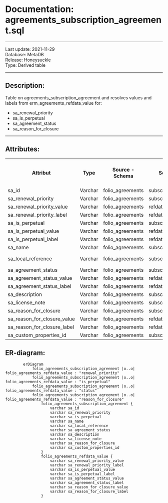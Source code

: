 # Documentation: agreements_subscription_agreement.sql
- - -
Last update: 	2021-11-29  
Database: 	MetaDB  
Release: 	Honeysuckle  
Type: 	Derived table
- - - 
## Description:
Table on agreements_subscription_agreement and resolves values and labels from erm_agreements_refdata_value for: 
* sa_renewal_priority
* sa_is_perpetual
* sa_agreement_status
* sa_reason_for_closure
- - -
## Attributes:
<table>
                <th>Attribut</th>
                <th>Type</th>
                <th>Source - Schema</th>
                <th>Source - Table</th>
                <th>Source - Attribut</th>
                <th>Source - Type</th>
                <th>Source - Multiple values</th>
                <th>Aggregation</th>
                <th>Notes</th>
                <tr>
                    <td>sa_id</td> <!-- Attribut -->
                    <td>Varchar</td> <!-- Type -->
                    <td>folio_agreements</td> <!-- Source - Schema -->
                    <td>subscription_agreement</td> <!-- Source - Table -->
                    <td>sa_id</td> <!-- Source - Attribut -->
                    <td>Varchar</td> <!-- Source - Type -->
                    <td>No</td> <!-- Source - Multiple values -->
                    <td>No</td> <!-- Aggregation -->
                    <td></td> <!-- Notes -->
                </tr>
                <tr>
                    <td>sa_renewal_priority</td> <!-- Attribut -->
                    <td>Varchar</td> <!-- Type -->
                    <td>folio_agreements</td> <!-- Source - Schema -->
                    <td>subscription_agreement</td> <!-- Source - Table -->
                    <td>sa_renewal_priority</td> <!-- Source - Attribut -->
                    <td>Varchar</td> <!-- Source - Type -->
                    <td>No</td> <!-- Source - Multiple values -->
                    <td>No</td> <!-- Aggregation -->
                    <td></td> <!-- Notes -->
                </tr>
                <tr>
                    <td>sa_renewal_priority_value</td> <!-- Attribut -->
                    <td>Varchar</td> <!-- Type -->
                    <td>folio_agreements</td> <!-- Source - Schema -->
                    <td>refdata_value</td> <!-- Source - Table -->
                    <td>rdv_value</td> <!-- Source - Attribut -->
                    <td>Varchar</td> <!-- Source - Type -->
                    <td>No</td> <!-- Source - Multiple values -->
                    <td>No</td> <!-- Aggregation -->
                    <td></td> <!-- Notes -->
                </tr>
                <tr>
                    <td>sa_renewal_priority_label</td> <!-- Attribut -->
                    <td>Varchar</td> <!-- Type -->
                    <td>folio_agreements</td> <!-- Source - Schema -->
                    <td>refdata_value</td> <!-- Source - Table -->
                    <td>rdv_label</td> <!-- Source - Attribut -->
                    <td>Varchar</td> <!-- Source - Type -->
                    <td>No</td> <!-- Source - Multiple values -->
                    <td>No</td> <!-- Aggregation -->
                    <td></td> <!-- Notes -->
                </tr>
                <tr>
                    <td>sa_is_perpetual</td> <!-- Attribut -->
                    <td>Varchar</td> <!-- Type -->
                    <td>folio_agreements</td> <!-- Source - Schema -->
                    <td>subscription_agreement</td> <!-- Source - Table -->
                    <td>sa_is_perpetual</td> <!-- Source - Attribut -->
                    <td>Varchar</td> <!-- Source - Type -->
                    <td>No</td> <!-- Source - Multiple values -->
                    <td>No</td> <!-- Aggregation -->
                    <td></td> <!-- Notes -->
                </tr>
                <tr>
                    <td>sa_is_perpetual_value</td> <!-- Attribut -->
                    <td>Varchar</td> <!-- Type -->
                    <td>folio_agreements</td> <!-- Source - Schema -->
                    <td>refdata_value</td> <!-- Source - Table -->
                    <td>rdv_value</td> <!-- Source - Attribut -->
                    <td>Varchar</td> <!-- Source - Type -->
                    <td>No</td> <!-- Source - Multiple values -->
                    <td>No</td> <!-- Aggregation -->
                    <td></td> <!-- Notes -->
                </tr>
                <tr>
                    <td>sa_is_perpetual_label</td> <!-- Attribut -->
                    <td>Varchar</td> <!-- Type -->
                    <td>folio_agreements</td> <!-- Source - Schema -->
                    <td>refdata_value</td> <!-- Source - Table -->
                    <td>rdv_label</td> <!-- Source - Attribut -->
                    <td>Varchar</td> <!-- Source - Type -->
                    <td>No</td> <!-- Source - Multiple values -->
                    <td>No</td> <!-- Aggregation -->
                    <td></td> <!-- Notes -->
                </tr>
                <tr>
                    <td>sa_name</td> <!-- Attribut -->
                    <td>Varchar</td> <!-- Type -->
                    <td>folio_agreements</td> <!-- Source - Schema -->
                    <td>subscription_agreement</td> <!-- Source - Table -->
                    <td>sa_name</td> <!-- Source - Attribut -->
                    <td>Varchar</td> <!-- Source - Type -->
                    <td>No</td> <!-- Source - Multiple values -->
                    <td>No</td> <!-- Aggregation -->
                    <td></td> <!-- Notes -->
                </tr>
                <tr>
                    <td>sa_local_reference</td> <!-- Attribut -->
                    <td>Varchar</td> <!-- Type -->
                    <td>folio_agreements</td> <!-- Source - Schema -->
                    <td>subscription_agreement</td> <!-- Source - Table -->
                    <td>sa_local_reference</td> <!-- Source - Attribut -->
                    <td>Varchar</td> <!-- Source - Type -->
                    <td>No</td> <!-- Source - Multiple values -->
                    <td>No</td> <!-- Aggregation -->
                    <td>External sources</td> <!-- Notes -->
                </tr>
                <tr>
                    <td>sa_agreement_status</td> <!-- Attribut -->
                    <td>Varchar</td> <!-- Type -->
                    <td>folio_agreements</td> <!-- Source - Schema -->
                    <td>subscription_agreement</td> <!-- Source - Table -->
                    <td>sa_agreement_status</td> <!-- Source - Attribut -->
                    <td>Varchar</td> <!-- Source - Type -->
                    <td>No</td> <!-- Source - Multiple values -->
                    <td>No</td> <!-- Aggregation -->
                    <td></td> <!-- Notes -->
                </tr>
                <tr>
                    <td>sa_agreement_status_value</td> <!-- Attribut -->
                    <td>Varchar</td> <!-- Type -->
                    <td>folio_agreements</td> <!-- Source - Schema -->
                    <td>refdata_value </td> <!-- Source - Table -->
                    <td>rdv_value</td> <!-- Source - Attribut -->
                    <td>Varchar</td> <!-- Source - Type -->
                    <td>No</td> <!-- Source - Multiple values -->
                    <td>No</td> <!-- Aggregation -->
                    <td></td> <!-- Notes -->
                </tr>
                <tr>
                    <td>sa_agreement_status_label</td> <!-- Attribut -->
                    <td>Varchar</td> <!-- Type -->
                    <td>folio_agreements</td> <!-- Source - Schema -->
                    <td>refdata_value</td> <!-- Source - Table -->
                    <td>rdv_label</td> <!-- Source - Attribut -->
                    <td>Varchar</td> <!-- Source - Type -->
                    <td>No</td> <!-- Source - Multiple values -->
                    <td>No</td> <!-- Aggregation -->
                    <td></td> <!-- Notes -->
                </tr>
                <tr>
                    <td>sa_description</td> <!-- Attribut -->
                    <td>Varchar</td> <!-- Type -->
                    <td>folio_agreements</td> <!-- Source - Schema -->
                    <td>subscription_agreement</td> <!-- Source - Table -->
                    <td>sa_description</td> <!-- Source - Attribut -->
                    <td>Varchar</td> <!-- Source - Type -->
                    <td>No</td> <!-- Source - Multiple values -->
                    <td>No</td> <!-- Aggregation -->
                    <td></td> <!-- Notes -->
                </tr>
                <tr>
                    <td>sa_license_note</td> <!-- Attribut -->
                    <td>Varchar</td> <!-- Type -->
                    <td>folio_agreements</td> <!-- Source - Schema -->
                    <td>subscription_agreement</td> <!-- Source - Table -->
                    <td>sa_license_note</td> <!-- Source - Attribut -->
                    <td>Varchar</td> <!-- Source - Type -->
                    <td>No</td> <!-- Source - Multiple values -->
                    <td>No</td> <!-- Aggregation -->
                    <td></td> <!-- Notes -->
                </tr>
                <tr>
                    <td>sa_reason_for_closure</td> <!-- Attribut -->
                    <td>Varchar</td> <!-- Type -->
                    <td>folio_agreements</td> <!-- Source - Schema -->
                    <td>subscription_agreement</td> <!-- Source - Table -->
                    <td>sa_reason_for_closure</td> <!-- Source - Attribut -->
                    <td>Varchar</td> <!-- Source - Type -->
                    <td>No</td> <!-- Source - Multiple values -->
                    <td>No</td> <!-- Aggregation -->
                    <td></td> <!-- Notes -->
                </tr>
                <tr>
                    <td>sa_reason_for_closure_value</td> <!-- Attribut -->
                    <td>Varchar</td> <!-- Type -->
                    <td>folio_agreements</td> <!-- Source - Schema -->
                    <td>refdata_value</td> <!-- Source - Table -->
                    <td>rdv_value</td> <!-- Source - Attribut -->
                    <td>Varchar</td> <!-- Source - Type -->
                    <td>No</td> <!-- Source - Multiple values -->
                    <td>No</td> <!-- Aggregation -->
                    <td></td> <!-- Notes -->
                </tr>
                <tr>
                    <td>sa_reason_for_closure_label</td> <!-- Attribut -->
                    <td>Varchar</td> <!-- Type -->
                    <td>folio_agreements</td> <!-- Source - Schema -->
                    <td>refdata_value</td> <!-- Source - Table -->
                    <td>rdv_label</td> <!-- Source - Attribut -->
                    <td>Varchar</td> <!-- Source - Type -->
                    <td>No</td> <!-- Source - Multiple values -->
                    <td>No</td> <!-- Aggregation -->
                    <td></td> <!-- Notes -->
                </tr>
                <tr>
                    <td>sa_custom_properties_id</td> <!-- Attribut -->
                    <td>Varchar</td> <!-- Type -->
                    <td>folio_agreements</td> <!-- Source - Schema -->
                    <td>subscription_agreement</td> <!-- Source - Table -->
                    <td>custom_properties_id</td> <!-- Source - Attribut -->
                    <td>Int</td> <!-- Source - Type -->
                    <td>No</td> <!-- Source - Multiple values -->
                    <td>No</td> <!-- Aggregation -->
                    <td></td> <!-- Notes -->
                </tr>
            </table>


## ER-diagram:
```mermaid
        erDiagram
            folio_agreements_subscription_agreement |o..o| folio_agreements_refdata_value : "renewal_priority"
            folio_agreements_subscription_agreement |o..o| folio_agreements_refdata_value : "is_perpetual"
            folio_agreements_subscription_agreement |o..o| folio_agreements_refdata_value : "status"
            folio_agreements_subscription_agreement |o..o| folio_agreements_refdata_value : "reason_for_closure"
                folio_agreements_subscription_agreement {
                    varchar sa_id
                    varchar sa_renewal_priority
                    varchar sa_is_perpetual
                    varchar sa_name
                    varchar sa_local_reference
                    varchar sa_agreement_status
                    varchar sa_description
                    varchar sa_license_note
                    varchar sa_reason_for_closure
                    varchar sa_custom_properties_id
                }
                folio_agreements_refdata_value {
                    varchar sa_renewal_priority_value
                    varchar sa_renewal_priority_label
                    varchar sa_is_perpetual_value
                    varchar sa_is_perpetual_label
                    varchar sa_agreement_status_value
                    varchar sa_agreement_status_label
                    varchar sa_reason_for_closure_value
                    varchar sa_reason_for_closure_label
                }
 ```
